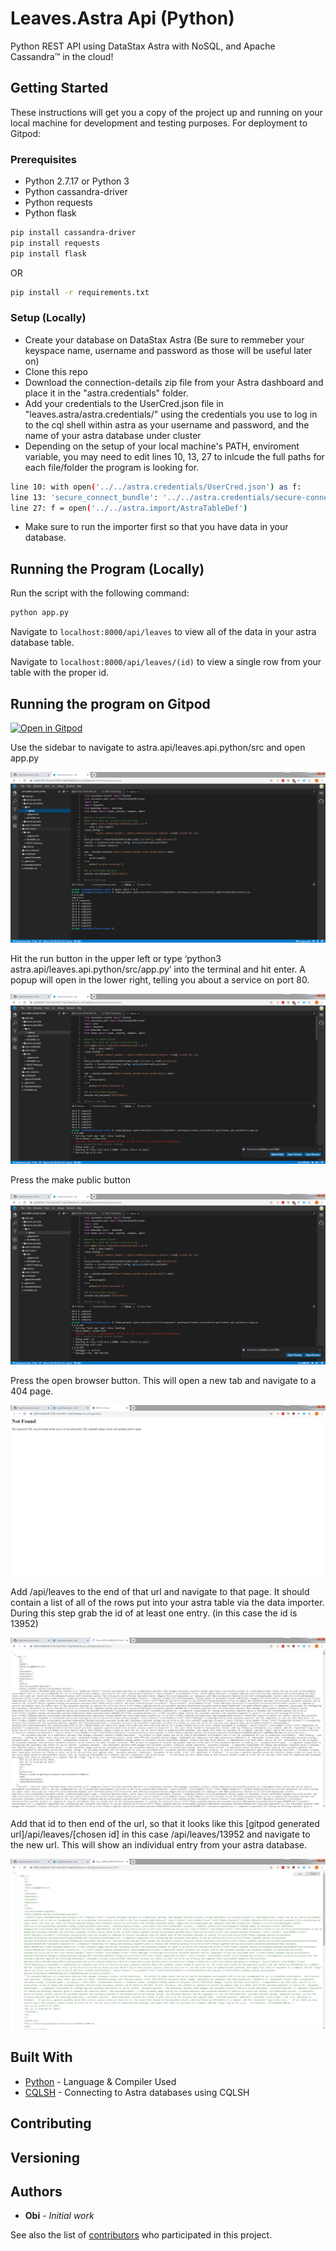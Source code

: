 # Leaves.Astra Api (Python)

Python REST API using DataStax Astra with NoSQL, and Apache Cassandra™ in the cloud!

## Getting Started 

These instructions will get you a copy of the project up and running on your local machine for development and testing purposes. For deployment to Gitpod: 

### Prerequisites

- Python 2.7.17 or Python 3
- Python cassandra-driver
- Python requests
- Python flask

```sh
pip install cassandra-driver
pip install requests
pip install flask
```
OR 

```sh
pip install -r requirements.txt
```

### Setup (Locally)

- Create your database on DataStax Astra (Be sure to remmeber your keyspace name, username and password as those will be useful later on)
- Clone this repo
- Download the connection-details zip file from your Astra dashboard and place it in the "astra.credentials" folder.
- Add your credentials to the UserCred.json file in "leaves.astra/astra.credentials/" using the credentials you use to log in to the cql shell within astra as your username and password, and the name of your astra database under cluster
- Depending on the setup of your local machine's PATH, enviroment variable, you may need to edit lines 10, 13, 27 to inlcude the full paths for each file/folder the program is looking for.

```sh
line 10: with open('../../astra.credentials/UserCred.json') as f:
line 13: 'secure_connect_bundle': '../../astra.credentials/secure-connect-'+cred['cluster']+'.zip'
line 27: f = open('../../astra.import/AstraTableDef')
```
- Make sure to run the importer first so that you have data in your database.

## Running the Program (Locally)

Run the script with the following command:
```sh
python app.py
```

Navigate to `localhost:8000/api/leaves` to view all of the data in your astra database table.

Navigate to `localhost:8000/api/leaves/(id)` to view a single row from your table with the proper id.

## Running the program on Gitpod

[![Open in Gitpod](https://gitpod.io/button/open-in-gitpod.svg)](https://gitpod.io/#https://github.com/anant/cassandra.api.git)

Use the sidebar to navigate to astra.api/leaves.api.python/src and open app.py

![ObiImg](Assets/../../../Assets/Images/ObiImg4.png)

Hit the run button in the upper left or type ‘python3 astra.api/leaves.api.python/src/app.py’ into the terminal and hit enter. A popup will open in the lower right, telling you about a service on port 80.

![ObiImg](Assets/../../../Assets/Images/ObiImg5.png)

Press the make public button

![ObiImg](Assets/../../../Assets/Images/ObiImg6.png)

Press the open browser button. This will open a new tab and navigate to a 404 page.

![ObiImg](Assets/../../../Assets/Images/ObiImg7.png)

Add /api/leaves to the end of that url and navigate to that page. It should contain a list of all of the rows put into your astra table via the data importer. During this step grab the id of at least one entry. (in this case the id is 13952)

![ObiImg](Assets/../../../Assets/Images/ObiImg8.png)

Add that id to then end of the url, so that it looks like this [gitpod generated url]/api/leaves/[chosen id] in this case /api/leaves/13952 and navigate to the new url. This will show an individual entry from your astra database.

![ObiImg](Assets/../../../Assets/Images/ObiImg9.png)

## Built With

* [Python](https://www.python.org/) - Language & Compiler Used
* [CQLSH](https://docs.datastax.com/en/astra/aws/doc/dscloud/astra/dscloudConnectcqlshConsole.html) - Connecting to Astra databases using CQLSH

## Contributing

## Versioning

## Authors
* **Obi** - *Initial work*


See also the list of [contributors](https://github.com/your/project/contributors) who participated in this project.
